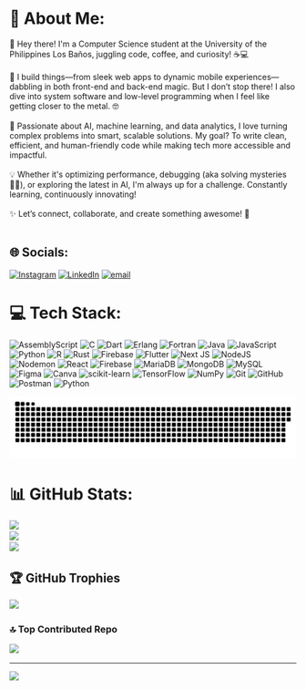 # 💫 About Me:
👋 Hey there! I'm a Computer Science student at the University of the Philippines Los Baños, juggling code, coffee, and curiosity! ☕💻<br><br>🚀 I build things—from sleek web apps to dynamic mobile experiences—dabbling in both front-end and back-end magic. But I don’t stop there! I also dive into system software and low-level programming when I feel like getting closer to the metal. 🤓<br><br>🧠 Passionate about AI, machine learning, and data analytics, I love turning complex problems into smart, scalable solutions. My goal? To write clean, efficient, and human-friendly code while making tech more accessible and impactful.<br><br>💡 Whether it's optimizing performance, debugging (aka solving mysteries 🕵️‍♂️), or exploring the latest in AI, I'm always up for a challenge. Constantly learning, continuously innovating!<br><br>✨ Let’s connect, collaborate, and create something awesome! 🚀<br><br>


## 🌐 Socials:
[![Instagram](https://img.shields.io/badge/Instagram-%23E4405F.svg?logo=Instagram&logoColor=white)](https://instagram.com/yanna.xii) [![LinkedIn](https://img.shields.io/badge/LinkedIn-%230077B5.svg?logo=linkedin&logoColor=white)](https://linkedin.com/in/alyannagalido) [![email](https://img.shields.io/badge/Email-D14836?logo=gmail&logoColor=white)](mailto:apgalido@up.edu.ph) 

# 💻 Tech Stack:
![AssemblyScript](https://img.shields.io/badge/assembly%20script-%23000000.svg?style=for-the-badge&logo=assemblyscript&logoColor=white) ![C](https://img.shields.io/badge/c-%2300599C.svg?style=for-the-badge&logo=c&logoColor=white) ![Dart](https://img.shields.io/badge/dart-%230175C2.svg?style=for-the-badge&logo=dart&logoColor=white) ![Erlang](https://img.shields.io/badge/Erlang-white.svg?style=for-the-badge&logo=erlang&logoColor=a90533) ![Fortran](https://img.shields.io/badge/Fortran-%23734F96.svg?style=for-the-badge&logo=fortran&logoColor=white) ![Java](https://img.shields.io/badge/java-%23ED8B00.svg?style=for-the-badge&logo=openjdk&logoColor=white) ![JavaScript](https://img.shields.io/badge/javascript-%23323330.svg?style=for-the-badge&logo=javascript&logoColor=%23F7DF1E) ![Python](https://img.shields.io/badge/python-3670A0?style=for-the-badge&logo=python&logoColor=ffdd54) ![R](https://img.shields.io/badge/r-%23276DC3.svg?style=for-the-badge&logo=r&logoColor=white) ![Rust](https://img.shields.io/badge/rust-%23000000.svg?style=for-the-badge&logo=rust&logoColor=white) ![Firebase](https://img.shields.io/badge/firebase-%23039BE5.svg?style=for-the-badge&logo=firebase) ![Flutter](https://img.shields.io/badge/Flutter-%2302569B.svg?style=for-the-badge&logo=Flutter&logoColor=white) ![Next JS](https://img.shields.io/badge/Next-black?style=for-the-badge&logo=next.js&logoColor=white) ![NodeJS](https://img.shields.io/badge/node.js-6DA55F?style=for-the-badge&logo=node.js&logoColor=white) ![Nodemon](https://img.shields.io/badge/NODEMON-%23323330.svg?style=for-the-badge&logo=nodemon&logoColor=%BBDEAD) ![React](https://img.shields.io/badge/react-%2320232a.svg?style=for-the-badge&logo=react&logoColor=%2361DAFB) ![Firebase](https://img.shields.io/badge/firebase-a08021?style=for-the-badge&logo=firebase&logoColor=ffcd34) ![MariaDB](https://img.shields.io/badge/MariaDB-003545?style=for-the-badge&logo=mariadb&logoColor=white) ![MongoDB](https://img.shields.io/badge/MongoDB-%234ea94b.svg?style=for-the-badge&logo=mongodb&logoColor=white) ![MySQL](https://img.shields.io/badge/mysql-4479A1.svg?style=for-the-badge&logo=mysql&logoColor=white) ![Figma](https://img.shields.io/badge/figma-%23F24E1E.svg?style=for-the-badge&logo=figma&logoColor=white) ![Canva](https://img.shields.io/badge/Canva-%2300C4CC.svg?style=for-the-badge&logo=Canva&logoColor=white) ![scikit-learn](https://img.shields.io/badge/scikit--learn-%23F7931E.svg?style=for-the-badge&logo=scikit-learn&logoColor=white) ![TensorFlow](https://img.shields.io/badge/TensorFlow-%23FF6F00.svg?style=for-the-badge&logo=TensorFlow&logoColor=white) ![NumPy](https://img.shields.io/badge/numpy-%23013243.svg?style=for-the-badge&logo=numpy&logoColor=white) ![Git](https://img.shields.io/badge/git-%23F05033.svg?style=for-the-badge&logo=git&logoColor=white) ![GitHub](https://img.shields.io/badge/github-%23121011.svg?style=for-the-badge&logo=github&logoColor=white) ![Postman](https://img.shields.io/badge/Postman-FF6C37?style=for-the-badge&logo=postman&logoColor=white) ![Python](https://img.shields.io/badge/python-3670A0?style=for-the-badge&logo=python&logoColor=ffdd54)

<picture>
  <source media="(prefers-color-scheme: dark)" srcset="https://raw.githubusercontent.com/PAN5Y/PAN5Y/output/github-snake-dark.svg" />
  <source media="(prefers-color-scheme: light)" srcset="https://raw.githubusercontent.com/PAN5Y/PAN5Y/output/github-snake.svg" />
  <img alt="github-snake" src="https://raw.githubusercontent.com/PAN5Y/PAN5Y/output/github-snake.svg" />
</picture>

# 📊 GitHub Stats:
![](https://github-readme-stats.vercel.app/api?username=PAN5Y&theme=swift&hide_border=false&include_all_commits=false&count_private=false)<br/>
![](https://github-readme-streak-stats.herokuapp.com/?user=PAN5Y&theme=swift&hide_border=false)<br/>
![](https://github-readme-stats.vercel.app/api/top-langs/?username=PAN5Y&theme=swift&hide_border=false&include_all_commits=false&count_private=false&layout=compact)

## 🏆 GitHub Trophies
![](https://github-profile-trophy.vercel.app/?username=PAN5Y&theme=radical&no-frame=false&no-bg=true&margin-w=4)

### 🔝 Top Contributed Repo
![](https://github-contributor-stats.vercel.app/api?username=PAN5Y&limit=5&theme=dark&combine_all_yearly_contributions=true)

---
[![](https://visitcount.itsvg.in/api?id=PAN5Y&icon=0&color=12)](https://visitcount.itsvg.in)

<!-- Proudly created with GPRM ( https://gprm.itsvg.in ) -->
